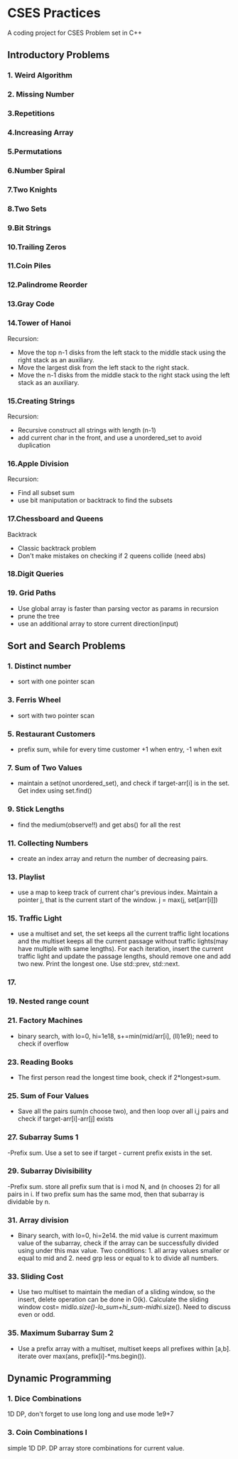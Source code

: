 # CSES Practices

A coding project for CSES Problem set in C++

## Introductory Problems

### 1. Weird Algorithm

### 2. Missing Number

### 3.Repetitions

### 4.Increasing Array

### 5.Permutations

### 6.Number Spiral

### 7.Two Knights

### 8.Two Sets

### 9.Bit Strings

### 10.Trailing Zeros

### 11.Coin Piles

### 12.Palindrome Reorder

### 13.Gray Code

### 14.Tower of Hanoi

Recursion:

- Move the top n-1 disks from the left stack to the middle stack using the right stack as an auxiliary.
- Move the largest disk from the left stack to the right stack.
- Move the n-1 disks from the middle stack to the right stack using the left stack as an auxiliary.

### 15.Creating Strings

Recursion:

- Recursive construct all strings with length (n-1)
- add current char in the front, and use a unordered_set to avoid duplication

### 16.Apple Division

Recursion:

- Find all subset sum
- use bit maniputation or backtrack to find the subsets

### 17.Chessboard and Queens

Backtrack

- Classic backtrack problem
- Don't make mistakes on checking if 2 queens collide (need abs)

### 18.Digit Queries

### 19. Grid Paths

- Use global array is faster than parsing vector as params in recursion
- prune the tree
- use an additional array to store current direction(input)

## Sort and Search Problems

### 1. Distinct number

- sort with one pointer scan

### 3. Ferris Wheel

- sort with two pointer scan

### 5. Restaurant Customers

- prefix sum, while for every time customer +1 when entry, -1 when exit

### 7. Sum of Two Values

- maintain a set(not unordered_set), and check if target-arr[i] is in the set. Get index using set.find()

### 9. Stick Lengths

- find the medium(observe!!) and get abs() for all the rest

### 11. Collecting Numbers

- create an index array and return the number of decreasing pairs.

### 13. Playlist

- use a map to keep track of current char's previous index. Maintain a pointer j, that is the current start of the window. j = max(j, set[arr[i]])

### 15. Traffic Light

- use a multiset and set, the set keeps all the current traffic light locations and the multiset keeps all the current passage without traffic lights(may have multiple with same lengths). For each iteration, insert the current traffic light and update the passage lengths, should remove one and add two new. Print the longest one. Use std::prev, std::next. 

### 17. 

### 19. Nested range count

### 21. Factory Machines

- binary search, with lo=0, hi=1e18, s+=min(mid/arr[i], (ll)1e9); need to check if overflow

### 23. Reading Books

- The first person read the longest time book, check if 2*longest>sum.

### 25. Sum of Four Values

- Save all the pairs sum(n choose two), and then loop over all i,j pairs and check if target-arr[i]-arr[j] exists

### 27. Subarray Sums 1

-Prefix sum. Use a set to see if target - current prefix exists in the set.

### 29. Subarray Divisibility

-Prefix sum. store all prefix sum that is i mod N, and (n chooses 2) for all pairs in i. If two prefix sum has the same mod, then that subarray is dividable by n.

### 31. Array division

- Binary search, with lo=0, hi=2e14. the mid value is current maximum value of the subarray, check if the array can be successfully divided using under this max value. Two conditions: 1. all array values smaller or equal to mid and 2. need grp less or equal to k to divide all numbers.


### 33. Sliding Cost

- Use two multiset to maintain the median of a sliding window, so the insert, delete operation can be done in O(k). Calculate the sliding window cost= mid*lo.size()-lo_sum+hi_sum-mid*hi.size(). Need to discuss even or odd.

### 35. Maximum Subarray Sum 2

- Use a prefix array with a multiset, multiset keeps all prefixes within [a,b]. iterate over max(ans, prefix[i]-*ms.begin()). 

## Dynamic Programming

### 1. Dice Combinations

1D DP, don't forget to use long long and use mode 1e9+7


### 3. Coin Combinations I

simple 1D DP. DP array store combinations for current value.
